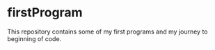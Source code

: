 # firstProgram
This repository contains some of my first programs and my journey to beginning of code.
